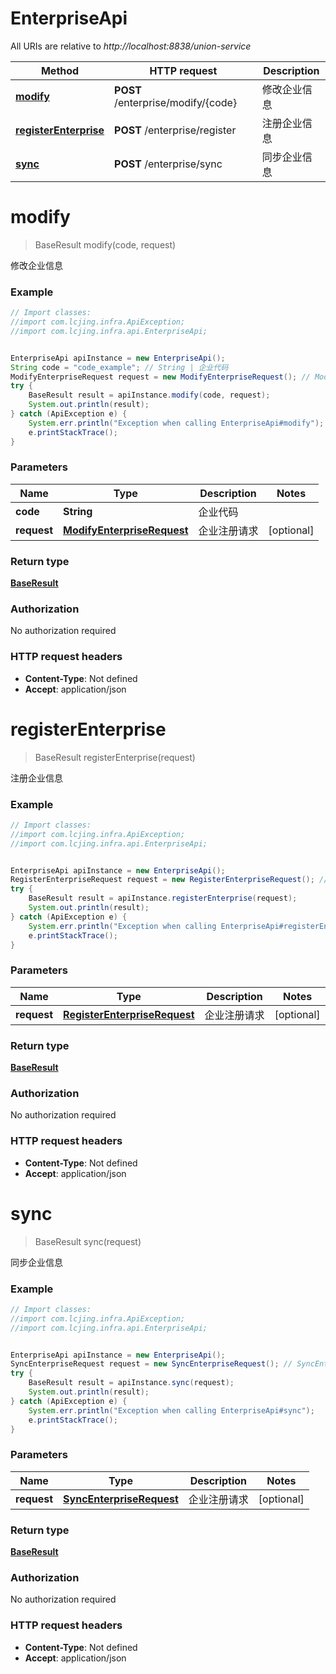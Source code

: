 # EnterpriseApi

All URIs are relative to *http://localhost:8838/union-service*

Method | HTTP request | Description
------------- | ------------- | -------------
[**modify**](EnterpriseApi.md#modify) | **POST** /enterprise/modify/{code} | 修改企业信息
[**registerEnterprise**](EnterpriseApi.md#registerEnterprise) | **POST** /enterprise/register | 注册企业信息
[**sync**](EnterpriseApi.md#sync) | **POST** /enterprise/sync | 同步企业信息


<a name="modify"></a>
# **modify**
> BaseResult modify(code, request)

修改企业信息

### Example
```java
// Import classes:
//import com.lcjing.infra.ApiException;
//import com.lcjing.infra.api.EnterpriseApi;


EnterpriseApi apiInstance = new EnterpriseApi();
String code = "code_example"; // String | 企业代码
ModifyEnterpriseRequest request = new ModifyEnterpriseRequest(); // ModifyEnterpriseRequest | 企业注册请求
try {
    BaseResult result = apiInstance.modify(code, request);
    System.out.println(result);
} catch (ApiException e) {
    System.err.println("Exception when calling EnterpriseApi#modify");
    e.printStackTrace();
}
```

### Parameters

Name | Type | Description  | Notes
------------- | ------------- | ------------- | -------------
 **code** | **String**| 企业代码 |
 **request** | [**ModifyEnterpriseRequest**](ModifyEnterpriseRequest.md)| 企业注册请求 | [optional]

### Return type

[**BaseResult**](BaseResult.md)

### Authorization

No authorization required

### HTTP request headers

 - **Content-Type**: Not defined
 - **Accept**: application/json

<a name="registerEnterprise"></a>
# **registerEnterprise**
> BaseResult registerEnterprise(request)

注册企业信息

### Example
```java
// Import classes:
//import com.lcjing.infra.ApiException;
//import com.lcjing.infra.api.EnterpriseApi;


EnterpriseApi apiInstance = new EnterpriseApi();
RegisterEnterpriseRequest request = new RegisterEnterpriseRequest(); // RegisterEnterpriseRequest | 企业注册请求
try {
    BaseResult result = apiInstance.registerEnterprise(request);
    System.out.println(result);
} catch (ApiException e) {
    System.err.println("Exception when calling EnterpriseApi#registerEnterprise");
    e.printStackTrace();
}
```

### Parameters

Name | Type | Description  | Notes
------------- | ------------- | ------------- | -------------
 **request** | [**RegisterEnterpriseRequest**](RegisterEnterpriseRequest.md)| 企业注册请求 | [optional]

### Return type

[**BaseResult**](BaseResult.md)

### Authorization

No authorization required

### HTTP request headers

 - **Content-Type**: Not defined
 - **Accept**: application/json

<a name="sync"></a>
# **sync**
> BaseResult sync(request)

同步企业信息

### Example
```java
// Import classes:
//import com.lcjing.infra.ApiException;
//import com.lcjing.infra.api.EnterpriseApi;


EnterpriseApi apiInstance = new EnterpriseApi();
SyncEnterpriseRequest request = new SyncEnterpriseRequest(); // SyncEnterpriseRequest | 企业注册请求
try {
    BaseResult result = apiInstance.sync(request);
    System.out.println(result);
} catch (ApiException e) {
    System.err.println("Exception when calling EnterpriseApi#sync");
    e.printStackTrace();
}
```

### Parameters

Name | Type | Description  | Notes
------------- | ------------- | ------------- | -------------
 **request** | [**SyncEnterpriseRequest**](SyncEnterpriseRequest.md)| 企业注册请求 | [optional]

### Return type

[**BaseResult**](BaseResult.md)

### Authorization

No authorization required

### HTTP request headers

 - **Content-Type**: Not defined
 - **Accept**: application/json

